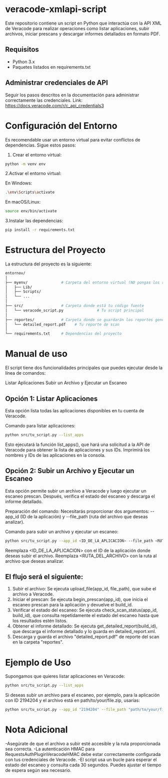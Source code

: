 # veracode-xmlapi-script
Este repositorio contiene un script en Python que interactúa con la API XML de Veracode para realizar operaciones como listar aplicaciones, subir archivos, iniciar prescans y descargar informes detallados en formato PDF.

## Requisitos
- Python 3.x
- Paquetes listados en requirements.txt

## Administrar credenciales de API
Seguir los pasos descritos en la documentación para administrar correctamente las credenciales. 
Link: https://docs.veracode.com/r/c_api_credentials3

# Configuración del Entorno
Es recomendable usar un entorno virtual para evitar conflictos de dependencias. Sigue estos pasos:

1. Crear el entorno virtual:
```bash
python -m venv env
```

2.Activar el entorno virtual:

En Windows:
```bash
.\env\Scripts\activate
```

En macOS/Linux:
```bash
source env/bin/activate
```

3.Instalar las dependencias:
```bash
pip install -r requirements.txt
```

# Estructura del Proyecto
La estructura del proyecto es la siguiente:
```bash
entornov/
│
├── myenv/               # Carpeta del entorno virtual (NO pongas los reportes aquí)
│   ├── Lib/
│   ├── Scripts/
│   └── ...
│
├── src/                 # Carpeta donde está tu código fuente
│   └── veracode_script.py               # Tu script principal
│
├── reportes/            # Carpeta donde se guardarán los reportes generados
│   └── detailed_report.pdf    # Tu reporte de scan
│
└── requirements.txt     # Dependencias del proyecto
```

# Manual de uso
El script tiene dos funcionalidades principales que puedes ejecutar desde la línea de comandos:

Listar Aplicaciones
Subir un Archivo y Ejecutar un Escaneo

## Opción 1: Listar Aplicaciones
Esta opción lista todas las aplicaciones disponibles en tu cuenta de Veracode.

Comando para listar aplicaciones:
```bash
python src/tu_script.py --list_apps
```
Esto ejecutará la función list_apps(), que hará una solicitud a la API de Veracode para obtener la lista de aplicaciones y sus IDs. Imprimirá los nombres y IDs de las aplicaciones en la consola.


## Opción 2: Subir un Archivo y Ejecutar un Escaneo
Esta opción permite subir un archivo a Veracode y luego ejecutar un escaneo prescan. Después, verifica el estado del escaneo y descarga el informe detallado.

Preparación del comando:
Necesitarás proporcionar dos argumentos: --app_id (ID de la aplicación) y --file_path (ruta del archivo que deseas analizar).

Comando para subir un archivo y ejecutar un escaneo:
```bash
python src/tu_script.py --app_id <ID_DE_LA_APLICACION> --file_path <RUTA_DEL_ARCHIVO>
```
Reemplaza <ID_DE_LA_APLICACION> con el ID de la aplicación donde deseas subir el archivo.
Reemplaza <RUTA_DEL_ARCHIVO> con la ruta al archivo que deseas analizar.

## El flujo será el siguiente:

1. Subir el archivo: Se ejecuta upload_file(app_id, file_path), que sube el archivo a Veracode.
2. Iniciar el prescan: Se ejecuta begin_prescan(app_id), que inicia el escaneo prescan para la aplicación y devuelve el build_id.
3. Verificar el estado del escaneo: Se ejecuta check_scan_status(app_id, build_id), que consulta repetidamente el estado del escaneo hasta que los resultados estén listos.
4. Obtener el informe detallado: Se ejecuta get_detailed_report(build_id), que descarga el informe detallado y lo guarda en detailed_report.xml.
5. Descarga y guarda el archivo "detailed_report.pdf" de reporte del scan en la carpeta "reportes".

# Ejemplo de Uso
Supongamos que quieres listar aplicaciones en Veracode:
```bash
python src/tu_script.py --list_apps
```

Si deseas subir un archivo para el escaneo, por ejemplo, para la aplicación con ID 2194204 y el archivo está en path/to/your/file.zip, usarías:
```bash
python src/tu_script.py --app_id "2194204" --file_path "path/to/your/file.zip"
```

# Nota Adicional
-Asegúrate de que el archivo a subir esté accesible y la ruta proporcionada sea correcta.
-La autenticación HMAC para RequestsAuthPluginVeracodeHMAC debe estar correctamente configurada con tus credenciales de Veracode.
-El script usa un bucle para esperar el estado del escaneo y consulta cada 30 segundos. Puedes ajustar el tiempo de espera según sea necesario.
